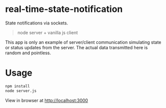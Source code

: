 # real-time-state-notification

State notifications via sockets.

> node server + vanilla js client

This app is only an example of server/client communication simulating state or status updates from the server. The actual data transmitted here is random and pointless.

# Usage

```bash
npm install
node server.js
```
View in browser at [http://localhost:3000](http://localhost:3000)